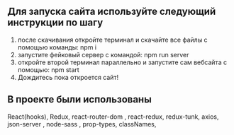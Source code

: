 ## Для запуска сайта используйте следующий инструкции по шагу
1) после скачивания откройте терминал и скачайте все файлы с помощью команды: npm i  
2) запустите фейковый сервер с командой: npm run server  
3) откройте второй терминал параллельно и запустите сам вебсайта с помощью: npm start  
4) Дождитесь пока откроется сайт!
## В проекте были использованы
React(hooks), Redux, react-router-dom , react-redux, redux-tunk, axios, json-server , node-sass , prop-types, classNames, 
